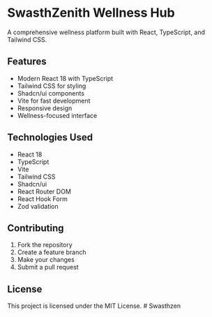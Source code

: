 # SwasthZenith Wellness Hub

A comprehensive wellness platform built with React, TypeScript, and Tailwind CSS.

## Features

- Modern React 18 with TypeScript
- Tailwind CSS for styling
- Shadcn/ui components
- Vite for fast development
- Responsive design
- Wellness-focused interface
## Technologies Used

- React 18
- TypeScript
- Vite
- Tailwind CSS
- Shadcn/ui
- React Router DOM
- React Hook Form
- Zod validation

## Contributing

1. Fork the repository
2. Create a feature branch
3. Make your changes
4. Submit a pull request

## License

This project is licensed under the MIT License.
#   S w a s t h z e n 
 
 
